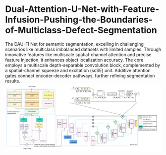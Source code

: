 # Dual-Attention-U-Net-with-Feature-Infusion-Pushing-the-Boundaries-of-Multiclass-Defect-Segmentation
The DAU-FI Net for semantic segmentation, excelling in challenging scenarios like multiclass imbalanced datasets with limited samples. Through innovative features like multiscale spatial-channel attention and precise feature injection, it enhances object localization accuracy. The core employs a multiscale depth-separable convolution block, complemented by a spatial-channel squeeze and excitation (scSE) unit. Additive attention gates connect encoder-decoder pathways, further refining segmentation results.
![Alt Text](DAU_FI_2.png)
